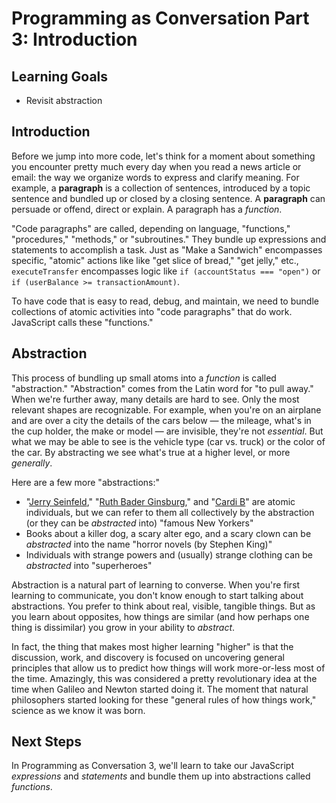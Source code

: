 # Programming as Conversation Part 3: Introduction

## Learning Goals

* Revisit abstraction

## Introduction

Before we jump into more code, let's think for a moment about something you
encounter pretty much every day when you read a news article or email: the way
we organize words to express and clarify meaning. For example, a **paragraph**
is a collection of sentences, introduced by a topic sentence and bundled up or
closed by a closing sentence. A **paragraph** can persuade or offend, direct or
explain. A paragraph has a _function_.

"Code paragraphs" are called, depending on language, "functions," "procedures,"
"methods," or "subroutines." They bundle up expressions and statements to
accomplish a task. Just as "Make a Sandwich" encompasses specific, "atomic"
actions like like "get slice of bread," "get jelly," etc., `executeTransfer`
encompasses logic like `if (accountStatus === "open")` or `if (userBalance >=
transactionAmount)`.

To have code that is easy to read, debug, and maintain, we need to bundle
collections of atomic activities into "code paragraphs" that do work. JavaScript
calls these "functions."

## Abstraction

This process of bundling up small atoms into a _function_ is called
"abstraction." "Abstraction" comes from the Latin word for "to pull away." When
we're further away, many details are hard to see. Only the most relevant shapes
are recognizable. For example, when you're on an airplane and are over a city
the details of the cars below &mdash; the mileage, what's in the cup holder, the
make or model &mdash; are invisible, they're not _essential_. But what we may be
able to see is the vehicle type (car vs. truck) or the color of the car. By
abstracting we see what's true at a higher level, or more _generally_.

Here are a few more "abstractions:"

* "[Jerry Seinfeld][jerry]," "[Ruth Bader Ginsburg][ruth]," and "[Cardi
  B][cardi]" are atomic individuals, but we can refer to them all collectively
  by the abstraction (or they can be _abstracted_ into) "famous New Yorkers"
* Books about a killer dog, a scary alter ego, and a scary clown can be
  _abstracted_ into the name "horror novels (by Stephen King)"
* Individuals with strange powers and (usually) strange clothing can be
  _abstracted_ into "superheroes"

Abstraction is a natural part of learning to converse. When you're first
learning to communicate, you don't know enough to start talking about
abstractions. You prefer to think about real, visible, tangible things. But as
you learn about opposites, how things are similar (and how perhaps one thing is
dissimilar) you grow in your ability to _abstract_.

In fact, the thing that makes most higher learning "higher" is that the
discussion, work, and discovery is focused on uncovering general principles
that allow us to predict how things will work more-or-less most of the time.
Amazingly, this was considered a pretty revolutionary idea at the time when
Galileo and Newton started doing it. The moment that natural philosophers
started looking for these "general rules of how things work," science as we
know it was born.

## Next Steps

In Programming as Conversation 3, we'll learn to take our JavaScript
_expressions_ and _statements_ and bundle them up into abstractions called
_functions_.

[jerry]: https://en.wikipedia.org/wiki/Jerry_Seinfeld
[ruth]: https://en.wikipedia.org/wiki/Ruth_Bader_Ginsburg
[cardi]: https://en.wikipedia.org/wiki/Cardi_B
